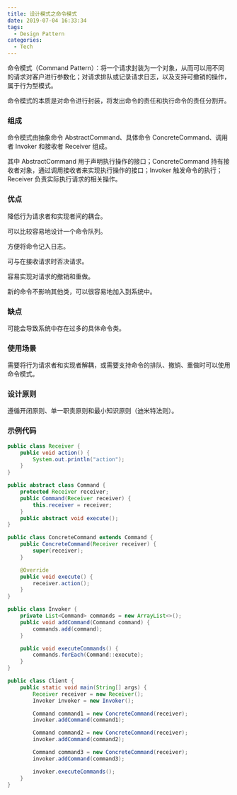 ```yaml
---
title: 设计模式之命令模式
date: 2019-07-04 16:33:34
tags:
  - Design Pattern
categories:
  - Tech
---
```


命令模式（Command Pattern）：将一个请求封装为一个对象，从而可以用不同的请求对客户进行参数化；对请求排队或记录请求日志，以及支持可撤销的操作，属于行为型模式。

命令模式的本质是对命令进行封装，将发出命令的责任和执行命令的责任分割开。



<!-- more -->



### 组成

命令模式由抽象命令 AbstractCommand、具体命令 ConcreteCommand、调用者 Invoker 和接收者 Receiver 组成。

其中 AbstractCommand 用于声明执行操作的接口；ConcreteCommand 持有接收者对象，通过调用接收者来实现执行操作的接口；Invoker 触发命令的执行；Receiver 负责实际执行请求的相关操作。





### 优点

降低行为请求者和实现者间的耦合。

可以比较容易地设计一个命令队列。

方便将命令记入日志。

可与在接收请求时否决请求。

容易实现对请求的撤销和重做。

新的命令不影响其他类，可以很容易地加入到系统中。



### 缺点

可能会导致系统中存在过多的具体命令类。



### 使用场景

需要将行为请求者和实现者解耦，或需要支持命令的排队、撤销、重做时可以使用命令模式。



### 设计原则

遵循开闭原则、单一职责原则和最小知识原则（迪米特法则）。



### 示例代码

```java
public class Receiver {
    public void action() {
        System.out.println("action");
    }
}

public abstract class Command {
    protected Receiver receiver;
    public Command(Receiver receiver) {
        this.receiver = receiver;
    }
    public abstract void execute();
}

public class ConcreteCommand extends Command {
    public ConcreteCommand(Receiver receiver) {
        super(receiver);
    }

    @Override
    public void execute() {
        receiver.action();
    }
}

public class Invoker {
    private List<Command> commands = new ArrayList<>();
    public void addCommand(Command command) {
        commands.add(command);
    }

    public void executeCommands() {
        commands.forEach(Command::execute);
    }
}

public class Client {
    public static void main(String[] args) {
        Receiver receiver = new Receiver();
        Invoker invoker = new Invoker();

        Command command1 = new ConcreteCommand(receiver);
        invoker.addCommand(command1);

        Command command2 = new ConcreteCommand(receiver);
        invoker.addCommand(command2);

        Command command3 = new ConcreteCommand(receiver);
        invoker.addCommand(command3);

        invoker.executeCommands();
    }
}
```

